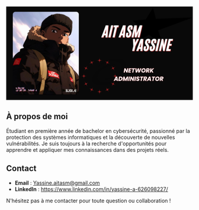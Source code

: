 ![prez](https://raw.githubusercontent.com/kvlyss/kvlyss/main/prezz.jpg)


## À propos de moi

Étudiant en première année de bachelor en cybersécurité, passionné par la protection des systèmes informatiques et la découverte de nouvelles vulnérabilités. Je suis toujours à la recherche d'opportunités pour apprendre et appliquer mes connaissances dans des projets réels.

## Contact

- **Email** : Yassine.aitasm@gmail.com
- **LinkedIn** : https://www.linkedin.com/in/yassine-a-626098227/

N'hésitez pas à me contacter pour toute question ou collaboration !

